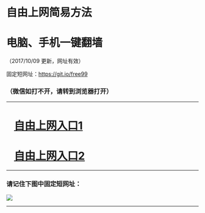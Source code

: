 ﻿# 自由上网简易方法

# 电脑、手机一键翻墙

（2017/10/09 更新，网址有效）

固定短网址：https://git.io/free99

### （微信如打不开，请转到浏览器打开）


***





# &nbsp;&nbsp; <a href="http://ft623626824.fwq-tz-1001.info/fwqtz01.html?t=100900125232 " target="_blank">自由上网入口1</a>
# &nbsp;&nbsp; <a href="http://ft3064912767.fwq-tz-1002.info/fwqtz02.html?t=100900113136 " target="_blank">自由上网入口2</a>
***

### 请记住下图中固定短网址：

<img src="https://s3-us-west-2.amazonaws.com/fwq-1001/yjfq-20170905okok.png" /> 


***

